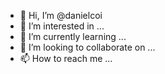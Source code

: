 - 👋 Hi, I’m @danielcoi
- 👀 I’m interested in ...
- 🌱 I’m currently learning ...
- 💞️ I’m looking to collaborate on ...
- 📫 How to reach me ...

<!---
danielcoi/danielcoi is a ✨ special ✨ repository because its `README.md` (this file) appears on your GitHub profile.
You can click the Preview link to take a look at your changes.
--->
